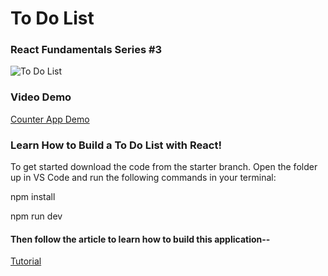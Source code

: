# To Do List

### React Fundamentals Series #3

![To Do List](https://cdn-images-1.medium.com/max/1600/0*Id6fU-agF-7sJHqY)

### Video Demo

[Counter App Demo](https://youtube.com/shorts/VDUpoIdjQ9o)

### Learn How to Build a To Do List with React!

To get started download the code from the starter branch. Open the folder up in VS Code and run the following commands in your terminal:

npm install

npm run dev

#### Then follow the article to learn how to build this application--

[Tutorial](https://medium.com/@patrick.m.speranza/react-fundamentals-part-3-to-do-list-ebc7507d0527)
